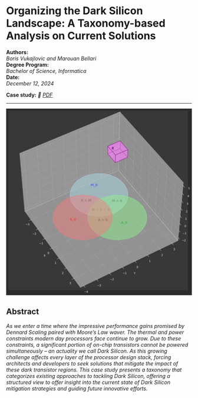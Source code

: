 # Organizing the Dark Silicon Landscape: A Taxonomy-based Analysis on Current Solutions

**Authors:**  
_Boris Vukajlovic and Marouan Bellari_  
**Degree Program:**  
_Bachelor of Science, Informatica_  
**Date:**  
_December 12, 2024_

**Case study:**
_🔗 [PDF](tocome.pdf)_  

---

![Taxonomy Visualization](taxonomy.png)

## **Abstract**

*As we enter a time where the impressive performance gains promised by Dennard Scaling paired with Moore’s Law waver. The thermal and power constraints modern day processors face continue to grow. Due to these constraints, a significant portion of on-chip transistors cannot be powered simultaneously – an actuality we call Dark Silicon. As this growing challenge affects every layer of the processor design stack, forcing architects and developers to seek solutions that mitigate the impact of these dark transistor regions. This case study presents a taxonomy that categorizes existing approaches to tackling Dark Silicon, offering a structured view to offer insight into the current state of Dark Silicon mitigation strategies and guiding future innovative efforts.*
